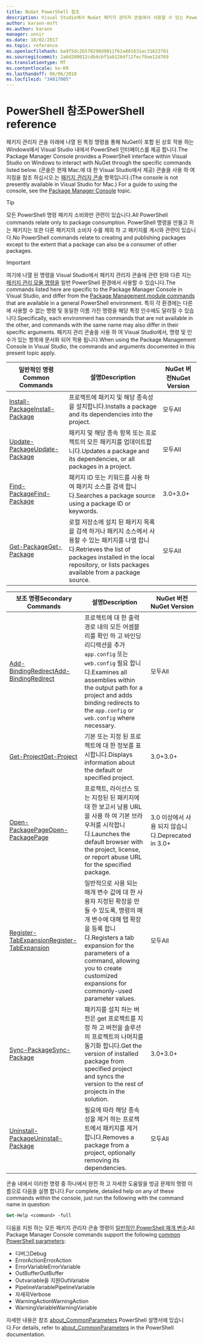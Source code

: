 ```yaml
---
title: NuGet PowerShell 참조
description: Visual Studio에서 NuGet 패키지 관리자 콘솔에서 사용할 수 있는 PowerShell 명령에 대 한 전체 참조 합니다.
author: karann-msft
ms.author: karann
manager: unnir
ms.date: 10/02/2017
ms.topic: reference
ms.openlocfilehash: ba9f5dc2b570298d9011f62a081631ec31623701
ms.sourcegitcommit: 2a6d200012cdb4cbf5ab1264f12fecf9ae12d769
ms.translationtype: MT
ms.contentlocale: ko-KR
ms.lasthandoff: 06/06/2018
ms.locfileid: "34817005"
---
```

# <a name="powershell-reference"></a><span data-ttu-id="66f72-103">PowerShell 참조</span><span class="sxs-lookup"><span data-stu-id="66f72-103">PowerShell reference</span></span>

<span data-ttu-id="66f72-104">패키지 관리자 콘솔 아래에 나열 된 특정 명령을 통해 NuGet이 포함 된 상호 작용 하는 Windows에서 Visual Studio 내에서 PowerShell 인터페이스를 제공 합니다.</span><span class="sxs-lookup"><span data-stu-id="66f72-104">The Package Manager Console provides a PowerShell interface within Visual Studio on Windows to interact with NuGet through the specific commands listed below.</span></span> <span data-ttu-id="66f72-105">(콘솔은 현재 Mac.에 대 한 Visual Studio에서 제공) 콘솔을 사용 하 여 지침을 참조 하십시오.는 [패키지 관리자 콘솔](../tools/package-manager-console.md) 항목입니다.</span><span class="sxs-lookup"><span data-stu-id="66f72-105">(The console is not presently available in Visual Studio for Mac.) For a guide to using the console, see the [Package Manager Console](../tools/package-manager-console.md) topic.</span></span>

> [!Tip]
> <span data-ttu-id="66f72-106">모든 PowerShell 명령 패키지 소비와만 관련이 있습니다.</span><span class="sxs-lookup"><span data-stu-id="66f72-106">All PowerShell commands relate only to package consumption.</span></span> <span data-ttu-id="66f72-107">PowerShell 명령을 만들고 하는 패키지는 또한 다른 패키지의 소비자 수를 제외 하 고 패키지를 게시와 관련이 있습니다.</span><span class="sxs-lookup"><span data-stu-id="66f72-107">No PowerShell commands relate to creating and publishing packages except to the extent that a package can also be a consumer of other packages.</span></span>

> [!Important]
> <span data-ttu-id="66f72-108">여기에 나열 된 명령을 Visual Studio에서 패키지 관리자 콘솔에 관련 된와 다른 지는 [패키지 관리 모듈 명령을](/powershell/module/packagemanagement/?view=powershell-6) 일반 PowerShell 환경에서 사용할 수 있습니다.</span><span class="sxs-lookup"><span data-stu-id="66f72-108">The commands listed here are specific to the Package Manager Console in Visual Studio, and differ from the [Package Management module commands](/powershell/module/packagemanagement/?view=powershell-6) that are available in a general PowerShell environment.</span></span> <span data-ttu-id="66f72-109">특히 각 환경에는 다른에 사용할 수 없는 명령 및 동일한 이름 가진 명령을 해당 특정 인수에도 달라질 수 있습니다.</span><span class="sxs-lookup"><span data-stu-id="66f72-109">Specifically, each environment has commands that are not available in the other, and commands with the same name may also differ in their specific arguments.</span></span> <span data-ttu-id="66f72-110">패키지 관리 콘솔을 사용 하 여 Visual Studio에서, 명령 및 인수가 있는 항목에 문서화 되어 적용 됩니다.</span><span class="sxs-lookup"><span data-stu-id="66f72-110">When using the Package Management Console in Visual Studio, the commands and arguments documented in this present topic apply.</span></span>

| <span data-ttu-id="66f72-111">일반적인 명령</span><span class="sxs-lookup"><span data-stu-id="66f72-111">Common Commands</span></span> | <span data-ttu-id="66f72-112">설명</span><span class="sxs-lookup"><span data-stu-id="66f72-112">Description</span></span> | <span data-ttu-id="66f72-113">NuGet 버전</span><span class="sxs-lookup"><span data-stu-id="66f72-113">NuGet Version</span></span> |
| --- | --- | --- |
| [<span data-ttu-id="66f72-114">Install-Package</span><span class="sxs-lookup"><span data-stu-id="66f72-114">Install-Package</span></span>](ps-ref-install-package.md) | <span data-ttu-id="66f72-115">프로젝트에 패키지 및 해당 종속성을 설치합니다.</span><span class="sxs-lookup"><span data-stu-id="66f72-115">Installs a package and its dependencies into the project.</span></span> | <span data-ttu-id="66f72-116">모두</span><span class="sxs-lookup"><span data-stu-id="66f72-116">All</span></span> |
| [<span data-ttu-id="66f72-117">Update-Package</span><span class="sxs-lookup"><span data-stu-id="66f72-117">Update-Package</span></span>](ps-ref-update-package.md) | <span data-ttu-id="66f72-118">패키지 및 해당 종속 항목 또는 프로젝트의 모든 패키지를 업데이트합니다.</span><span class="sxs-lookup"><span data-stu-id="66f72-118">Updates a package and its dependencies, or all packages in a project.</span></span> | <span data-ttu-id="66f72-119">모두</span><span class="sxs-lookup"><span data-stu-id="66f72-119">All</span></span> |
| [<span data-ttu-id="66f72-120">Find-Package</span><span class="sxs-lookup"><span data-stu-id="66f72-120">Find-Package</span></span>](ps-ref-find-package.md) | <span data-ttu-id="66f72-121">패키지 ID 또는 키워드를 사용 하 여 패키지 소스를 검색 합니다.</span><span class="sxs-lookup"><span data-stu-id="66f72-121">Searches a package source using a package ID or keywords.</span></span> | <span data-ttu-id="66f72-122">3.0+</span><span class="sxs-lookup"><span data-stu-id="66f72-122">3.0+</span></span> |
| [<span data-ttu-id="66f72-123">Get-Package</span><span class="sxs-lookup"><span data-stu-id="66f72-123">Get-Package</span></span>](ps-ref-get-package.md) | <span data-ttu-id="66f72-124">로컬 저장소에 설치 된 패키지 목록을 검색 하거나 패키지 소스에서 사용할 수 있는 패키지를 나열 합니다.</span><span class="sxs-lookup"><span data-stu-id="66f72-124">Retrieves the list of packages installed in the local repository, or lists packages available from a package source.</span></span> | <span data-ttu-id="66f72-125">모두</span><span class="sxs-lookup"><span data-stu-id="66f72-125">All</span></span> |

| <span data-ttu-id="66f72-126">보조 명령</span><span class="sxs-lookup"><span data-stu-id="66f72-126">Secondary Commands</span></span> | <span data-ttu-id="66f72-127">설명</span><span class="sxs-lookup"><span data-stu-id="66f72-127">Description</span></span> | <span data-ttu-id="66f72-128">NuGet 버전</span><span class="sxs-lookup"><span data-stu-id="66f72-128">NuGet Version</span></span> |
| --- | --- | --- |
| [<span data-ttu-id="66f72-129">Add-BindingRedirect</span><span class="sxs-lookup"><span data-stu-id="66f72-129">Add-BindingRedirect</span></span>](ps-ref-add-bindingredirect.md) | <span data-ttu-id="66f72-130">프로젝트에 대 한 출력 경로 내의 모든 어셈블리를 확인 하 고 바인딩 리디렉션을 추가 `app.config` 또는 `web.config` 필요 합니다.</span><span class="sxs-lookup"><span data-stu-id="66f72-130">Examines all assemblies within the output path for a project and adds binding redirects to the `app.config` or `web.config` where necessary.</span></span> | <span data-ttu-id="66f72-131">모두</span><span class="sxs-lookup"><span data-stu-id="66f72-131">All</span></span> |
| [<span data-ttu-id="66f72-132">Get-Project</span><span class="sxs-lookup"><span data-stu-id="66f72-132">Get-Project</span></span>](ps-ref-get-project.md) | <span data-ttu-id="66f72-133">기본 또는 지정 된 프로젝트에 대 한 정보를 표시합니다.</span><span class="sxs-lookup"><span data-stu-id="66f72-133">Displays information about the default or specified project.</span></span> | <span data-ttu-id="66f72-134">3.0+</span><span class="sxs-lookup"><span data-stu-id="66f72-134">3.0+</span></span> |
| [<span data-ttu-id="66f72-135">Open-PackagePage</span><span class="sxs-lookup"><span data-stu-id="66f72-135">Open-PackagePage</span></span>](ps-ref-open-packagepage.md) | <span data-ttu-id="66f72-136">프로젝트, 라이선스 또는 지정된 된 패키지에 대 한 보고서 남용 URL을 사용 하 여 기본 브라우저를 시작합니다.</span><span class="sxs-lookup"><span data-stu-id="66f72-136">Launches the default browser with the project, license, or report abuse URL for the specified package.</span></span> | <span data-ttu-id="66f72-137">3.0 이상에서 사용 되지 않습니다.</span><span class="sxs-lookup"><span data-stu-id="66f72-137">Deprecated in 3.0+</span></span> |
| [<span data-ttu-id="66f72-138">Register-TabExpansion</span><span class="sxs-lookup"><span data-stu-id="66f72-138">Register-TabExpansion</span></span>](ps-ref-register-tabexpansion.md) | <span data-ttu-id="66f72-139">일반적으로 사용 되는 매개 변수 값에 대 한 사용자 지정된 확장을 만들 수 있도록, 명령의 매개 변수에 대해 탭 확장을 등록 합니다.</span><span class="sxs-lookup"><span data-stu-id="66f72-139">Registers a tab expansion for the parameters of a command, allowing you to create customized expansions for commonly-used parameter values.</span></span> | <span data-ttu-id="66f72-140">모두</span><span class="sxs-lookup"><span data-stu-id="66f72-140">All</span></span> |
| [<span data-ttu-id="66f72-141">Sync-Package</span><span class="sxs-lookup"><span data-stu-id="66f72-141">Sync-Package</span></span>](ps-ref-sync-package.md) | <span data-ttu-id="66f72-142">패키지를 설치 하는 버전은 get 프로젝트를 지정 하 고 버전을 솔루션의 프로젝트의 나머지를 동기화 합니다.</span><span class="sxs-lookup"><span data-stu-id="66f72-142">Get the version of installed package from specified project and syncs the version to the rest of projects in the solution.</span></span> | <span data-ttu-id="66f72-143">3.0+</span><span class="sxs-lookup"><span data-stu-id="66f72-143">3.0+</span></span> |
| [<span data-ttu-id="66f72-144">Uninstall-Package</span><span class="sxs-lookup"><span data-stu-id="66f72-144">Uninstall-Package</span></span>](ps-ref-uninstall-package.md) | <span data-ttu-id="66f72-145">필요에 따라 해당 종속성을 제거 하는 프로젝트에서 패키지를 제거 합니다.</span><span class="sxs-lookup"><span data-stu-id="66f72-145">Removes a package from a project, optionally removing its dependencies.</span></span> | <span data-ttu-id="66f72-146">모두</span><span class="sxs-lookup"><span data-stu-id="66f72-146">All</span></span> |

<span data-ttu-id="66f72-147">콘솔 내에서 이러한 명령 중 하나에서 완전 하 고 자세한 도움말을 방금 문제의 명령 이름으로 다음을 실행 합니다.</span><span class="sxs-lookup"><span data-stu-id="66f72-147">For complete, detailed help on any of these commands within the console, just run the following with the command name in question:</span></span>

```ps
Get-Help <command> -full
```

<span data-ttu-id="66f72-148">다음을 지원 하는 모든 패키지 관리자 콘솔 명령이 [일반적인 PowerShell 매개 변수](http://go.microsoft.com/fwlink/?LinkID=113216):</span><span class="sxs-lookup"><span data-stu-id="66f72-148">All Package Manager Console commands support the following [common PowerShell parameters](http://go.microsoft.com/fwlink/?LinkID=113216):</span></span>

- <span data-ttu-id="66f72-149">디버그</span><span class="sxs-lookup"><span data-stu-id="66f72-149">Debug</span></span>
- <span data-ttu-id="66f72-150">ErrorAction</span><span class="sxs-lookup"><span data-stu-id="66f72-150">ErrorAction</span></span>
- <span data-ttu-id="66f72-151">ErrorVariable</span><span class="sxs-lookup"><span data-stu-id="66f72-151">ErrorVariable</span></span>
- <span data-ttu-id="66f72-152">OutBuffer</span><span class="sxs-lookup"><span data-stu-id="66f72-152">OutBuffer</span></span>
- <span data-ttu-id="66f72-153">Outvariable을 지원</span><span class="sxs-lookup"><span data-stu-id="66f72-153">OutVariable</span></span>
- <span data-ttu-id="66f72-154">PipelineVariable</span><span class="sxs-lookup"><span data-stu-id="66f72-154">PipelineVariable</span></span>
- <span data-ttu-id="66f72-155">자세히</span><span class="sxs-lookup"><span data-stu-id="66f72-155">Verbose</span></span>
- <span data-ttu-id="66f72-156">WarningAction</span><span class="sxs-lookup"><span data-stu-id="66f72-156">WarningAction</span></span>
- <span data-ttu-id="66f72-157">WarningVariable</span><span class="sxs-lookup"><span data-stu-id="66f72-157">WarningVariable</span></span>

<span data-ttu-id="66f72-158">자세한 내용은 참조 [about_CommonParameters](http://go.microsoft.com/fwlink/?LinkID=113216) PowerShell 설명서에 있습니다.</span><span class="sxs-lookup"><span data-stu-id="66f72-158">For details, refer to [about_CommonParameters](http://go.microsoft.com/fwlink/?LinkID=113216) in the PowerShell documentation.</span></span>
